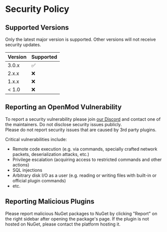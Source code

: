 # Security Policy

## Supported Versions
Only the latest major version is supported. Other versions will not receive security updates.

| Version | Supported          |
| ------- | ------------------ |
| 3.0.x   | :white_check_mark: |
| 2.x.x   | :x:                |
| 1.x.x   | :x:                |
| < 1.0   | :x:                |

## Reporting an OpenMod Vulnerability

To report a security vulnerability please join [our Discord](https://discord.com/invite/jRrCJVm) and contact one of the maintainers. Do not disclose security issues publicly.  
Please do not report security issues that are caused by 3rd party plugins.

Critical vulnerabilities include:
- Remote code execution (e.g. via commands, specially crafted network packets, deserialization attacks, etc.)
- Privilege escalation (acquiring access to restricted commands and other actions)
- SQL injections
- Arbitrary disk I/O as a user (e.g. reading or writing files with built-in or official plugin commands)
- etc.

## Reporting Malicious Plugins
Please report malicious NuGet packages to NuGet by clicking "Report" on the right sidebar after opening the package's page. If the plugin is not hosted on NuGet, please contact the platform hosting it.
